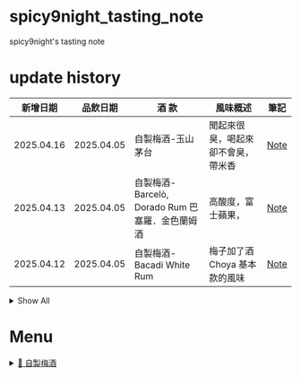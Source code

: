 # spicy9night_tasting_note
 spicy9night's tasting note

# update history
| 新增日期    | 品飲日期    | 酒 款                                | 風味概述                        | 筆記      |
|-------------|-------------|--------------------------------------|---------------------------------|-----------|
| 2025.04.16  | 2025.04.05  |自製梅酒-玉山茅台                     | 聞起來很臭，喝起來卻不會臭，帶米香| [Note](./自製梅酒/bottled_2025/玉山茅台/README.md/) |
| 2025.04.13  | 2025.04.05  |自製梅酒-Barcelò, Dorado Rum 巴塞羅．金色蘭姆酒 | 高酸度，富士蘋果，    | [Note](./自製梅酒/bottled_2025/Barcelò_Dorado_Rum_巴塞羅．金色蘭姆酒/README.md/) |
| 2025.04.12  | 2025.04.05  |自製梅酒-Bacadi White Rum             | 梅子加了酒  Choya 基本款的風味  | [Note](./自製梅酒/bottled_2025/Bacardi_White_Rum/README.md/) |


<details>
<summary>Show All</summary>

| 新增日期    | 品飲日期    | 酒 款                                | 風味概述                        | 筆記      |
|-------------|-------------|--------------------------------------|---------------------------------|-----------|
| 2025.04.10  | 2025.04.05  |自製梅酒-Vodka+Gin                    | 辛口，青蘋果香氣，青梅感        | [Note](./自製梅酒/bottled_2025/Vodka+Gin/README.md) |
| 2025.04.08  | 2025.04.05  |自製梅酒-Kirkland 12yo Blended Whisky | 煙燻、烏梅調性，2025熟成MVP     | [Note](./自製梅酒/bottled_2025/Kirkland_12yo_blended_whisky/README.md) |
| 2025.04.06  | 2025.04.05  |自製梅酒-Kirkland 法國伏特加          | 葡萄百香果香、像Choya但酒感更強 | [Note](./自製梅酒/bottled_2025/Kirkland_法國伏特加/README.md) |
</details>

# Menu

<details>
<summary><a href=".\自製梅酒\README.md">📁 自製梅酒</a></summary>

<details>
<summary>&nbsp;&nbsp;<a href=".\自製梅酒\bottled_2025\README.md">📂 bottled_2025</a></summary>

&nbsp;&nbsp;&nbsp;&nbsp;&nbsp;&nbsp;&nbsp;&nbsp;&nbsp;<a href=".\自製梅酒\bottled_2025\Bacardi_White_Rum\README.md">📄 Bacardi_White_Rum</a>

&nbsp;&nbsp;&nbsp;&nbsp;&nbsp;&nbsp;&nbsp;&nbsp;&nbsp;<a href=".\自製梅酒\bottled_2025\Barcelò_Dorado_Rum_巴塞羅．金色蘭姆酒\README.md">📄 Barcelò_Dorado_Rum_巴塞羅．金色蘭姆酒</a>

&nbsp;&nbsp;&nbsp;&nbsp;&nbsp;&nbsp;&nbsp;&nbsp;&nbsp;<a href=".\自製梅酒\bottled_2025\Kirkland_12yo_blended_whisky\README.md">📄 Kirkland_12yo_blended_whisky</a>

&nbsp;&nbsp;&nbsp;&nbsp;&nbsp;&nbsp;&nbsp;&nbsp;&nbsp;<a href=".\自製梅酒\bottled_2025\Kirkland_法國伏特加\README.md">📄 Kirkland_法國伏特加</a>

&nbsp;&nbsp;&nbsp;&nbsp;&nbsp;&nbsp;&nbsp;&nbsp;&nbsp;<a href=".\自製梅酒\bottled_2025\Vodka+Gin\README.md">📄 Vodka+Gin</a>

&nbsp;&nbsp;&nbsp;&nbsp;&nbsp;&nbsp;&nbsp;&nbsp;&nbsp;<a href=".\自製梅酒\bottled_2025\玉山茅台\README.md">📄 玉山茅台</a>

</details>

</details>
